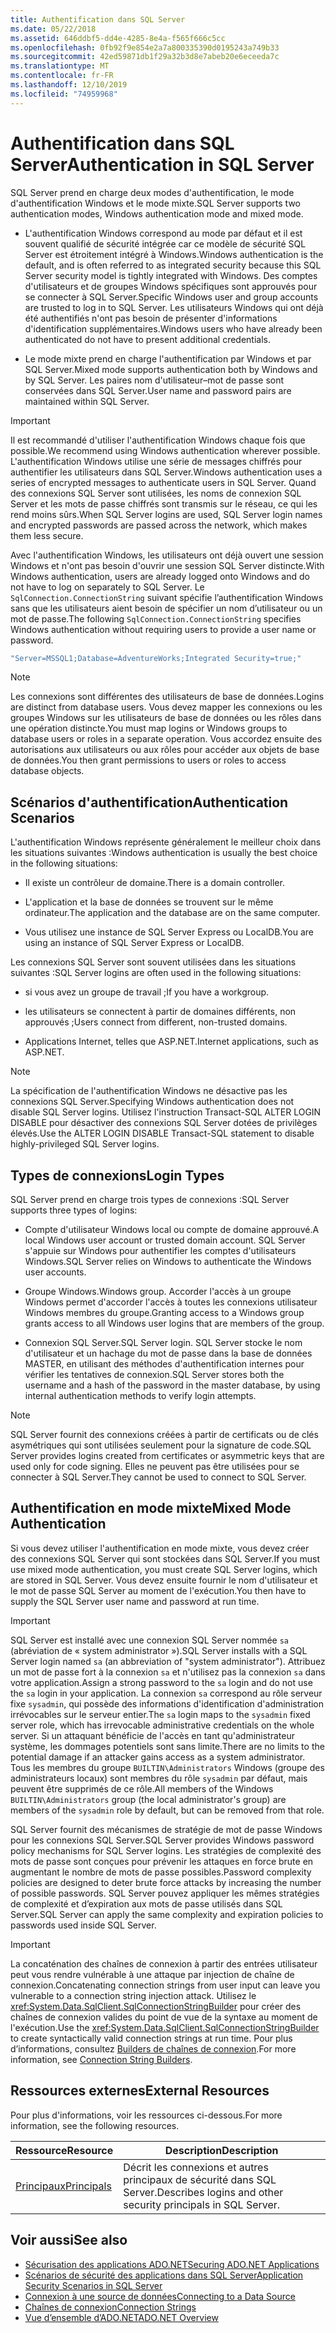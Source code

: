 ```yaml
---
title: Authentification dans SQL Server
ms.date: 05/22/2018
ms.assetid: 646ddbf5-dd4e-4285-8e4a-f565f666c5cc
ms.openlocfilehash: 0fb92f9e854e2a7a800335390d0195243a749b33
ms.sourcegitcommit: 42ed59871db1f29a32b3d8e7abeb20e6eceeda7c
ms.translationtype: MT
ms.contentlocale: fr-FR
ms.lasthandoff: 12/10/2019
ms.locfileid: "74959968"
---
```

# <a name="authentication-in-sql-server"></a><span data-ttu-id="b1748-102">Authentification dans SQL Server</span><span class="sxs-lookup"><span data-stu-id="b1748-102">Authentication in SQL Server</span></span>
<span data-ttu-id="b1748-103">SQL Server prend en charge deux modes d'authentification, le mode d'authentification Windows et le mode mixte.</span><span class="sxs-lookup"><span data-stu-id="b1748-103">SQL Server supports two authentication modes, Windows authentication mode and mixed mode.</span></span>  
  
- <span data-ttu-id="b1748-104">L'authentification Windows correspond au mode par défaut et il est souvent qualifié de sécurité intégrée car ce modèle de sécurité SQL Server est étroitement intégré à Windows.</span><span class="sxs-lookup"><span data-stu-id="b1748-104">Windows authentication is the default, and is often referred to as integrated security because this SQL Server security model is tightly integrated with Windows.</span></span> <span data-ttu-id="b1748-105">Des comptes d'utilisateurs et de groupes Windows spécifiques sont approuvés pour se connecter à SQL Server.</span><span class="sxs-lookup"><span data-stu-id="b1748-105">Specific Windows user and group accounts are trusted to log in to SQL Server.</span></span> <span data-ttu-id="b1748-106">Les utilisateurs Windows qui ont déjà été authentifiés n'ont pas besoin de présenter d'informations d'identification supplémentaires.</span><span class="sxs-lookup"><span data-stu-id="b1748-106">Windows users who have already been authenticated do not have to present additional credentials.</span></span>  
  
- <span data-ttu-id="b1748-107">Le mode mixte prend en charge l'authentification par Windows et par SQL Server.</span><span class="sxs-lookup"><span data-stu-id="b1748-107">Mixed mode supports authentication both by Windows and by SQL Server.</span></span> <span data-ttu-id="b1748-108">Les paires nom d'utilisateur–mot de passe sont conservées dans SQL Server.</span><span class="sxs-lookup"><span data-stu-id="b1748-108">User name and password pairs are maintained within SQL Server.</span></span>  
  
> [!IMPORTANT]
> <span data-ttu-id="b1748-109">Il est recommandé d'utiliser l'authentification Windows chaque fois que possible.</span><span class="sxs-lookup"><span data-stu-id="b1748-109">We recommend using Windows authentication wherever possible.</span></span> <span data-ttu-id="b1748-110">L'authentification Windows utilise une série de messages chiffrés pour authentifier les utilisateurs dans SQL Server.</span><span class="sxs-lookup"><span data-stu-id="b1748-110">Windows authentication uses a series of encrypted messages to authenticate users in SQL Server.</span></span> <span data-ttu-id="b1748-111">Quand des connexions SQL Server sont utilisées, les noms de connexion SQL Server et les mots de passe chiffrés sont transmis sur le réseau, ce qui les rend moins sûrs.</span><span class="sxs-lookup"><span data-stu-id="b1748-111">When SQL Server logins are used, SQL Server login names and encrypted passwords are passed across the network, which makes them less secure.</span></span>  
  
 <span data-ttu-id="b1748-112">Avec l'authentification Windows, les utilisateurs ont déjà ouvert une session Windows et n'ont pas besoin d'ouvrir une session SQL Server distincte.</span><span class="sxs-lookup"><span data-stu-id="b1748-112">With Windows authentication, users are already logged onto Windows and do not have to log on separately to SQL Server.</span></span> <span data-ttu-id="b1748-113">Le `SqlConnection.ConnectionString` suivant spécifie l’authentification Windows sans que les utilisateurs aient besoin de spécifier un nom d’utilisateur ou un mot de passe.</span><span class="sxs-lookup"><span data-stu-id="b1748-113">The following `SqlConnection.ConnectionString` specifies Windows authentication without requiring users to provide a user name or password.</span></span>  
  
```csharp  
"Server=MSSQL1;Database=AdventureWorks;Integrated Security=true;"
```  
  
> [!NOTE]
> <span data-ttu-id="b1748-114">Les connexions sont différentes des utilisateurs de base de données.</span><span class="sxs-lookup"><span data-stu-id="b1748-114">Logins are distinct from database users.</span></span> <span data-ttu-id="b1748-115">Vous devez mapper les connexions ou les groupes Windows sur les utilisateurs de base de données ou les rôles dans une opération distincte.</span><span class="sxs-lookup"><span data-stu-id="b1748-115">You must map logins or Windows groups to database users or roles in a separate operation.</span></span> <span data-ttu-id="b1748-116">Vous accordez ensuite des autorisations aux utilisateurs ou aux rôles pour accéder aux objets de base de données.</span><span class="sxs-lookup"><span data-stu-id="b1748-116">You then grant permissions to users or roles to access database objects.</span></span>  
  
## <a name="authentication-scenarios"></a><span data-ttu-id="b1748-117">Scénarios d'authentification</span><span class="sxs-lookup"><span data-stu-id="b1748-117">Authentication Scenarios</span></span>  
 <span data-ttu-id="b1748-118">L'authentification Windows représente généralement le meilleur choix dans les situations suivantes :</span><span class="sxs-lookup"><span data-stu-id="b1748-118">Windows authentication is usually the best choice in the following situations:</span></span>  
  
- <span data-ttu-id="b1748-119">Il existe un contrôleur de domaine.</span><span class="sxs-lookup"><span data-stu-id="b1748-119">There is a domain controller.</span></span>  
  
- <span data-ttu-id="b1748-120">L'application et la base de données se trouvent sur le même ordinateur.</span><span class="sxs-lookup"><span data-stu-id="b1748-120">The application and the database are on the same computer.</span></span>  
  
- <span data-ttu-id="b1748-121">Vous utilisez une instance de SQL Server Express ou LocalDB.</span><span class="sxs-lookup"><span data-stu-id="b1748-121">You are using an instance of SQL Server Express or LocalDB.</span></span>  
  
 <span data-ttu-id="b1748-122">Les connexions SQL Server sont souvent utilisées dans les situations suivantes :</span><span class="sxs-lookup"><span data-stu-id="b1748-122">SQL Server logins are often used in the following situations:</span></span>  
  
- <span data-ttu-id="b1748-123">si vous avez un groupe de travail ;</span><span class="sxs-lookup"><span data-stu-id="b1748-123">If you have a workgroup.</span></span>  
  
- <span data-ttu-id="b1748-124">les utilisateurs se connectent à partir de domaines différents, non approuvés ;</span><span class="sxs-lookup"><span data-stu-id="b1748-124">Users connect from different, non-trusted domains.</span></span>  
  
- <span data-ttu-id="b1748-125">Applications Internet, telles que ASP.NET.</span><span class="sxs-lookup"><span data-stu-id="b1748-125">Internet applications, such as ASP.NET.</span></span>  
  
> [!NOTE]
> <span data-ttu-id="b1748-126">La spécification de l'authentification Windows ne désactive pas les connexions SQL Server.</span><span class="sxs-lookup"><span data-stu-id="b1748-126">Specifying Windows authentication does not disable SQL Server logins.</span></span> <span data-ttu-id="b1748-127">Utilisez l'instruction Transact-SQL ALTER LOGIN DISABLE pour désactiver des connexions SQL Server dotées de privilèges élevés.</span><span class="sxs-lookup"><span data-stu-id="b1748-127">Use the ALTER LOGIN DISABLE Transact-SQL statement to disable highly-privileged SQL Server logins.</span></span>  
  
## <a name="login-types"></a><span data-ttu-id="b1748-128">Types de connexions</span><span class="sxs-lookup"><span data-stu-id="b1748-128">Login Types</span></span>  
 <span data-ttu-id="b1748-129">SQL Server prend en charge trois types de connexions :</span><span class="sxs-lookup"><span data-stu-id="b1748-129">SQL Server supports three types of logins:</span></span>  
  
- <span data-ttu-id="b1748-130">Compte d'utilisateur Windows local ou compte de domaine approuvé.</span><span class="sxs-lookup"><span data-stu-id="b1748-130">A local Windows user account or trusted domain account.</span></span> <span data-ttu-id="b1748-131">SQL Server s'appuie sur Windows pour authentifier les comptes d'utilisateurs Windows.</span><span class="sxs-lookup"><span data-stu-id="b1748-131">SQL Server relies on Windows to authenticate the Windows user accounts.</span></span>  
  
- <span data-ttu-id="b1748-132">Groupe Windows.</span><span class="sxs-lookup"><span data-stu-id="b1748-132">Windows group.</span></span> <span data-ttu-id="b1748-133">Accorder l'accès à un groupe Windows permet d'accorder l'accès à toutes les connexions utilisateur Windows membres du groupe.</span><span class="sxs-lookup"><span data-stu-id="b1748-133">Granting access to a Windows group grants access to all Windows user logins that are members of the group.</span></span>  
  
- <span data-ttu-id="b1748-134">Connexion SQL Server.</span><span class="sxs-lookup"><span data-stu-id="b1748-134">SQL Server login.</span></span> <span data-ttu-id="b1748-135">SQL Server stocke le nom d'utilisateur et un hachage du mot de passe dans la base de données MASTER, en utilisant des méthodes d'authentification internes pour vérifier les tentatives de connexion.</span><span class="sxs-lookup"><span data-stu-id="b1748-135">SQL Server stores both the username and a hash of the password in the master database, by using internal authentication methods to verify login attempts.</span></span>  
  
> [!NOTE]
> <span data-ttu-id="b1748-136">SQL Server fournit des connexions créées à partir de certificats ou de clés asymétriques qui sont utilisées seulement pour la signature de code.</span><span class="sxs-lookup"><span data-stu-id="b1748-136">SQL Server provides logins created from certificates or asymmetric keys that are used only for code signing.</span></span> <span data-ttu-id="b1748-137">Elles ne peuvent pas être utilisées pour se connecter à SQL Server.</span><span class="sxs-lookup"><span data-stu-id="b1748-137">They cannot be used to connect to SQL Server.</span></span>  
  
## <a name="mixed-mode-authentication"></a><span data-ttu-id="b1748-138">Authentification en mode mixte</span><span class="sxs-lookup"><span data-stu-id="b1748-138">Mixed Mode Authentication</span></span>  
 <span data-ttu-id="b1748-139">Si vous devez utiliser l'authentification en mode mixte, vous devez créer des connexions SQL Server qui sont stockées dans SQL Server.</span><span class="sxs-lookup"><span data-stu-id="b1748-139">If you must use mixed mode authentication, you must create SQL Server logins, which are stored in SQL Server.</span></span> <span data-ttu-id="b1748-140">Vous devez ensuite fournir le nom d'utilisateur et le mot de passe SQL Server au moment de l'exécution.</span><span class="sxs-lookup"><span data-stu-id="b1748-140">You then have to supply the SQL Server user name and password at run time.</span></span>  
  
> [!IMPORTANT]
> <span data-ttu-id="b1748-141">SQL Server est installé avec une connexion SQL Server nommée `sa` (abréviation de « system administrator »).</span><span class="sxs-lookup"><span data-stu-id="b1748-141">SQL Server installs with a SQL Server login named `sa` (an abbreviation of "system administrator").</span></span> <span data-ttu-id="b1748-142">Attribuez un mot de passe fort à la connexion `sa` et n'utilisez pas la connexion `sa` dans votre application.</span><span class="sxs-lookup"><span data-stu-id="b1748-142">Assign a strong password to the `sa` login and do not use the `sa` login in your application.</span></span> <span data-ttu-id="b1748-143">La connexion `sa` correspond au rôle serveur fixe `sysadmin`, qui possède des informations d'identification d'administration irrévocables sur le serveur entier.</span><span class="sxs-lookup"><span data-stu-id="b1748-143">The `sa` login maps to the `sysadmin` fixed server role, which has irrevocable administrative credentials on the whole server.</span></span> <span data-ttu-id="b1748-144">Si un attaquant bénéficie de l'accès en tant qu'administrateur système, les dommages potentiels sont sans limite.</span><span class="sxs-lookup"><span data-stu-id="b1748-144">There are no limits to the potential damage if an attacker gains access as a system administrator.</span></span> <span data-ttu-id="b1748-145">Tous les membres du groupe `BUILTIN\Administrators` Windows (groupe des administrateurs locaux) sont membres du rôle `sysadmin` par défaut, mais peuvent être supprimés de ce rôle.</span><span class="sxs-lookup"><span data-stu-id="b1748-145">All members of the Windows `BUILTIN\Administrators` group (the local administrator's group) are members of the `sysadmin` role by default, but can be removed from that role.</span></span>  
  
 <span data-ttu-id="b1748-146">SQL Server fournit des mécanismes de stratégie de mot de passe Windows pour les connexions SQL Server.</span><span class="sxs-lookup"><span data-stu-id="b1748-146">SQL Server provides Windows password policy mechanisms for SQL Server logins.</span></span> <span data-ttu-id="b1748-147">Les stratégies de complexité des mots de passe sont conçues pour prévenir les attaques en force brute en augmentant le nombre de mots de passe possibles.</span><span class="sxs-lookup"><span data-stu-id="b1748-147">Password complexity policies are designed to deter brute force attacks by increasing the number of possible passwords.</span></span> <span data-ttu-id="b1748-148">SQL Server pouvez appliquer les mêmes stratégies de complexité et d’expiration aux mots de passe utilisés dans SQL Server.</span><span class="sxs-lookup"><span data-stu-id="b1748-148">SQL Server can apply the same complexity and expiration policies to passwords used inside SQL Server.</span></span>  
  
> [!IMPORTANT]
> <span data-ttu-id="b1748-149">La concaténation des chaînes de connexion à partir des entrées utilisateur peut vous rendre vulnérable à une attaque par injection de chaîne de connexion.</span><span class="sxs-lookup"><span data-stu-id="b1748-149">Concatenating connection strings from user input can leave you vulnerable to a connection string injection attack.</span></span> <span data-ttu-id="b1748-150">Utilisez le <xref:System.Data.SqlClient.SqlConnectionStringBuilder> pour créer des chaînes de connexion valides du point de vue de la syntaxe au moment de l'exécution.</span><span class="sxs-lookup"><span data-stu-id="b1748-150">Use the <xref:System.Data.SqlClient.SqlConnectionStringBuilder> to create syntactically valid connection strings at run time.</span></span> <span data-ttu-id="b1748-151">Pour plus d’informations, consultez [Builders de chaînes de connexion](../connection-string-builders.md).</span><span class="sxs-lookup"><span data-stu-id="b1748-151">For more information, see [Connection String Builders](../connection-string-builders.md).</span></span>  
  
## <a name="external-resources"></a><span data-ttu-id="b1748-152">Ressources externes</span><span class="sxs-lookup"><span data-stu-id="b1748-152">External Resources</span></span>  
 <span data-ttu-id="b1748-153">Pour plus d'informations, voir les ressources ci-dessous.</span><span class="sxs-lookup"><span data-stu-id="b1748-153">For more information, see the following resources.</span></span>  
  
|<span data-ttu-id="b1748-154">Ressource</span><span class="sxs-lookup"><span data-stu-id="b1748-154">Resource</span></span>|<span data-ttu-id="b1748-155">Description</span><span class="sxs-lookup"><span data-stu-id="b1748-155">Description</span></span>|  
|--------------|-----------------|  
|[<span data-ttu-id="b1748-156">Principaux</span><span class="sxs-lookup"><span data-stu-id="b1748-156">Principals</span></span>](/sql/relational-databases/security/authentication-access/principals-database-engine)|<span data-ttu-id="b1748-157">Décrit les connexions et autres principaux de sécurité dans SQL Server.</span><span class="sxs-lookup"><span data-stu-id="b1748-157">Describes logins and other security principals in SQL Server.</span></span>|  
  
## <a name="see-also"></a><span data-ttu-id="b1748-158">Voir aussi</span><span class="sxs-lookup"><span data-stu-id="b1748-158">See also</span></span>

- [<span data-ttu-id="b1748-159">Sécurisation des applications ADO.NET</span><span class="sxs-lookup"><span data-stu-id="b1748-159">Securing ADO.NET Applications</span></span>](../securing-ado-net-applications.md)
- [<span data-ttu-id="b1748-160">Scénarios de sécurité des applications dans SQL Server</span><span class="sxs-lookup"><span data-stu-id="b1748-160">Application Security Scenarios in SQL Server</span></span>](application-security-scenarios-in-sql-server.md)
- [<span data-ttu-id="b1748-161">Connexion à une source de données</span><span class="sxs-lookup"><span data-stu-id="b1748-161">Connecting to a Data Source</span></span>](../connecting-to-a-data-source.md)
- [<span data-ttu-id="b1748-162">Chaînes de connexion</span><span class="sxs-lookup"><span data-stu-id="b1748-162">Connection Strings</span></span>](../connection-strings.md)
- [<span data-ttu-id="b1748-163">Vue d’ensemble d’ADO.NET</span><span class="sxs-lookup"><span data-stu-id="b1748-163">ADO.NET Overview</span></span>](../ado-net-overview.md)
